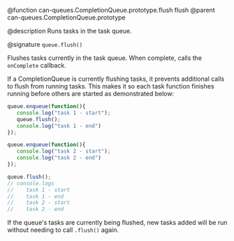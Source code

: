 @function can-queues.CompletionQueue.prototype.flush flush
@parent can-queues.CompletionQueue.prototype

@description Runs tasks in the task queue.

@signature `queue.flush()`


Flushes tasks currently in the task queue.  When complete, calls the `onComplete`
callback.

If a CompletionQueue is currently flushing tasks, it prevents
additional calls to flush from running tasks.  This makes it so each task function
finishes running before others are started as demonstrated below:

 ```js
queue.enqueue(function(){
	console.log("task 1 - start");
	queue.flush();
	console.log("task 1 - end")
});

queue.enqueue(function(){
	console.log("task 2 - start");
	console.log("task 2 - end")
});

queue.flush();
// console.logs
//    task 1 - start
//    task 1 - end
//    task 2 - start
//    task 2 - end  
 ```

 If the queue's tasks are currently
 being flushed, new tasks added will be run without needing to call `.flush()` again.
